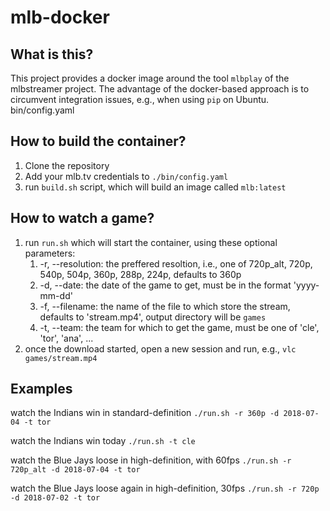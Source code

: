 # mlb-docker

## What is this?

This project provides a docker image around the tool `mlbplay` of the mlbstreamer project. The advantage of the docker-based approach is to circumvent integration issues, e.g., when using `pip` on Ubuntu.
bin/config.yaml
## How to build the container?
1. Clone the repository
2. Add your mlb.tv credentials to `./bin/config.yaml`
3. run `build.sh` script, which will build an image called `mlb:latest`

## How to watch a game?
1. run `run.sh` which will start the container, using these optional parameters:
    1. -r, --resolution: the preffered resoltion, i.e., one of 720p_alt, 720p, 540p, 504p, 360p, 288p, 224p, defaults to 360p
    2. -d, --date: the date of the game to get, must be in the format 'yyyy-mm-dd'
    3. -f, --filename: the name of the file to which store the stream, defaults to 'stream.mp4', output directory will be `games`
    4. -t, --team: the team for which to get the game, must be one of 'cle', 'tor', 'ana', ...
2. once the download started, open a new session and run, e.g., `vlc games/stream.mp4`

## Examples

watch the Indians win in standard-definition
`./run.sh -r 360p -d 2018-07-04 -t tor`

watch the Indians win today
`./run.sh -t cle`

watch the Blue Jays loose in high-definition, with 60fps
`./run.sh -r 720p_alt -d 2018-07-04 -t tor`

watch the Blue Jays loose again in high-definition, 30fps
`./run.sh -r 720p -d 2018-07-02 -t tor`
